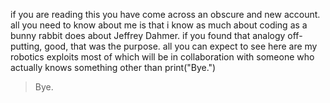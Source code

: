 if you are reading this you have come across an obscure and new account. all you need to know about me is that i know as much about coding as a bunny rabbit does about Jeffrey Dahmer.
if you found that analogy off-putting, good, that was the purpose. all you can expect to see here are my robotics exploits most of which will be in collaboration with someone who actually knows something other than print("Bye.")
> Bye.
